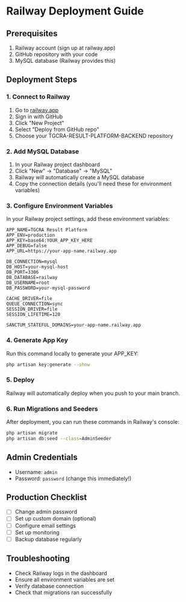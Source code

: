 # Railway Deployment Guide

## Prerequisites
1. Railway account (sign up at railway.app)
2. GitHub repository with your code
3. MySQL database (Railway provides this)

## Deployment Steps

### 1. Connect to Railway
1. Go to [railway.app](https://railway.app)
2. Sign in with GitHub
3. Click "New Project"
4. Select "Deploy from GitHub repo"
5. Choose your TGCRA-RESULT-PLATFORM-BACKEND repository

### 2. Add MySQL Database
1. In your Railway project dashboard
2. Click "New" → "Database" → "MySQL"
3. Railway will automatically create a MySQL database
4. Copy the connection details (you'll need these for environment variables)

### 3. Configure Environment Variables
In your Railway project settings, add these environment variables:

```
APP_NAME=TGCRA Result Platform
APP_ENV=production
APP_KEY=base64:YOUR_APP_KEY_HERE
APP_DEBUG=false
APP_URL=https://your-app-name.railway.app

DB_CONNECTION=mysql
DB_HOST=your-mysql-host
DB_PORT=3306
DB_DATABASE=railway
DB_USERNAME=root
DB_PASSWORD=your-mysql-password

CACHE_DRIVER=file
QUEUE_CONNECTION=sync
SESSION_DRIVER=file
SESSION_LIFETIME=120

SANCTUM_STATEFUL_DOMAINS=your-app-name.railway.app
```

### 4. Generate App Key
Run this command locally to generate your APP_KEY:
```bash
php artisan key:generate --show
```

### 5. Deploy
Railway will automatically deploy when you push to your main branch.

### 6. Run Migrations and Seeders
After deployment, you can run these commands in Railway's console:
```bash
php artisan migrate
php artisan db:seed --class=AdminSeeder
```

## Admin Credentials
- Username: `admin`
- Password: `password` (change this immediately!)

## Production Checklist
- [ ] Change admin password
- [ ] Set up custom domain (optional)
- [ ] Configure email settings
- [ ] Set up monitoring
- [ ] Backup database regularly

## Troubleshooting
- Check Railway logs in the dashboard
- Ensure all environment variables are set
- Verify database connection
- Check that migrations ran successfully
